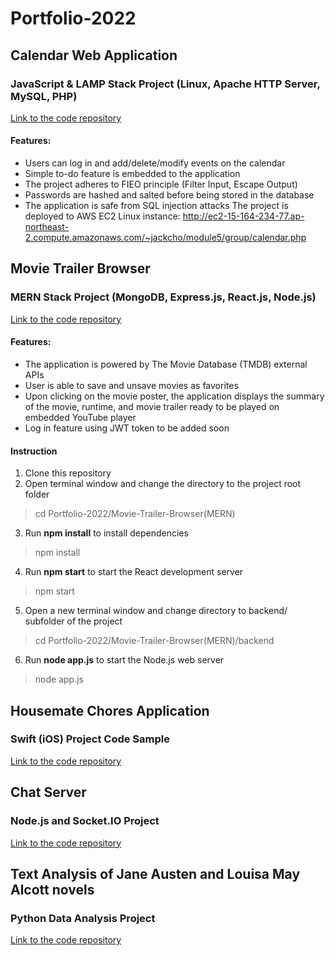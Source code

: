 # Portfolio-2022

## Calendar Web Application 
### JavaScript & LAMP Stack Project (Linux, Apache HTTP Server, MySQL, PHP)
[Link to the code repository](https://github.com/jackcho0301/Portfolio-2022/tree/main/Calendar(LAMP))
#### Features:
- Users can log in and add/delete/modify events on the calendar
- Simple to-do feature is embedded to the application
- The project adheres to FIEO principle (Filter Input, Escape Output)
- Passwords are hashed and salted before being stored in the database
- The application is safe from SQL injection attacks
The project is deployed to AWS EC2 Linux instance: http://ec2-15-164-234-77.ap-northeast-2.compute.amazonaws.com/~jackcho/module5/group/calendar.php


## Movie Trailer Browser
### MERN Stack Project (MongoDB, Express.js, React.js, Node.js)
[Link to the code repository](https://github.com/jackcho0301/Portfolio-2022/tree/main/Movie-Trailer-Browser(MERN))
#### Features:
- The application is powered by The Movie Database (TMDB) external APIs
- User is able to save and unsave movies as favorites
- Upon clicking on the movie poster, the application displays the summary of the movie, runtime, and movie trailer ready to be played on embedded YouTube player 
- Log in feature using JWT token to be added soon

#### Instruction
1. Clone this repository
2. Open terminal window and change the directory to the project root folder 
> cd Portfolio-2022/Movie-Trailer-Browser(MERN)
3. Run **npm install** to install dependencies
> npm install
4. Run **npm start** to start the React development server
> npm start
5. Open a new terminal window and change directory to backend/ subfolder of the project
> cd Portfolio-2022/Movie-Trailer-Browser(MERN)/backend
6. Run **node app.js** to start the Node.js web server
> node app.js


## Housemate Chores Application
### Swift (iOS) Project Code Sample
[Link to the code repository](https://github.com/jackcho0301/Portfolio-2022/tree/main/Housemate-Chores-App(Swift))





## Chat Server
### Node.js and Socket.IO Project
[Link to the code repository](https://github.com/jackcho0301/Portfolio-2022/tree/main/Chat-Server(Node.js))





## Text Analysis of Jane Austen and Louisa May Alcott novels
### Python Data Analysis Project
[Link to the code repository](https://github.com/jackcho0301/Portfolio-2022/tree/main/Text-Analysis(Python))




